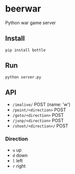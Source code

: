 # beerwar
Python war game server

## Install

    pip install bottle


## Run

    python server.py


## API

- `/imalive/` POST (name: 'w')
- `/point/<direction>` POST
- `/goto/<direction>` POST
- `/junp/<direction>` POST
- `/shoot/<direction>/` POST

### Direction

- `u` up
- `d` down
- `l` left
- `r` right
